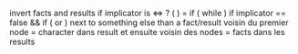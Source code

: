 invert facts and results if implicator is <=> ?
( ) = if ( while ) if implicator == false && if ( or ) next to something else than a fact/result
voisin du premier node = character dans result et ensuite voisin des nodes = facts dans les results